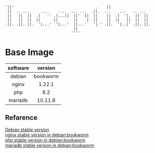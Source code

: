    '||'                                     .    ||                   
     ||  .. ...     ....    ....  ... ...  .||.  ...    ...   .. ...   
     ||   ||  ||  .|   '' .|...||  ||'  ||  ||    ||  .|  '|.  ||  ||  
     ||   ||  ||  ||      ||       ||    |  ||    ||  ||   ||  ||  ||  
    .||. .||. ||.  '|...'  '|...'  ||...'   '|.' .||.  '|..|' .||. ||. 
                                   ||                                  
                                  ''''                                 

# Base Image

|software|version|
|:---:|:---:|
|debian|bookworm|
|nginx|1.22.1|
|php|8.2|
|mariadb|10.11.6|

## Refarence

[Debian stable version](https://www.debian.org/releases/stable/)  
[nginx stable version in debian:bookworm](https://packages.debian.org/search?keywords=nginx)  
[php stable version in debian:bookworm](https://packages.debian.org/search?keywords=php)  
[mariadb stable version in debian:bookworm](https://packages.debian.org/search?keywords=mariadb-server)
